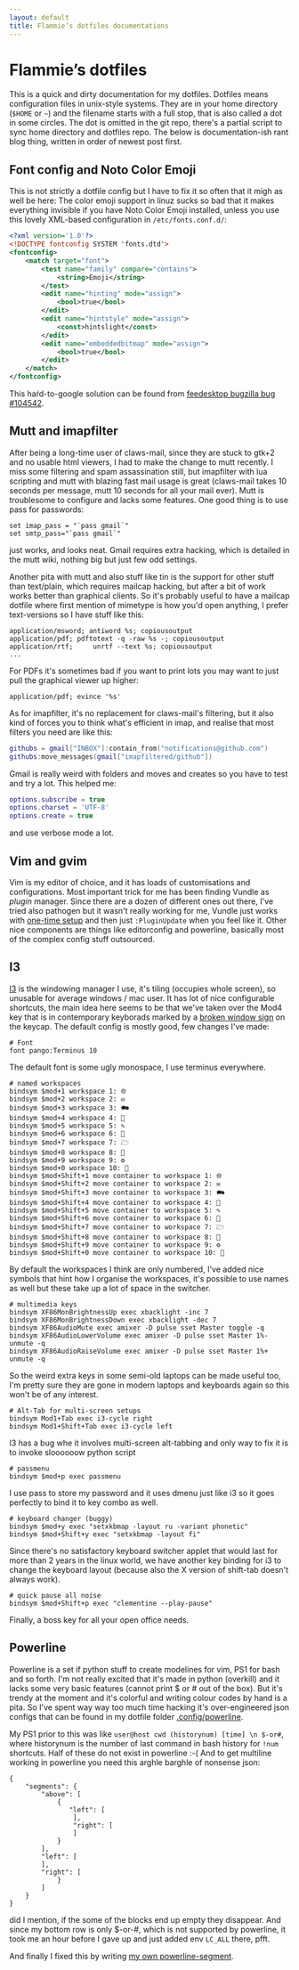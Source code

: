 ```yaml
---
layout: default
title: Flammie’s dotfiles documentations
---
```


# Flammie’s dotfiles

This is a quick and dirty documentation for my dotfiles. Dotfiles means
configuration files in unix-style systems. They are in your home directory
(`$HOME` or `~`) and the filename starts with a full stop, that is also called
a dot in some circles. The dot is omitted in the git repo, there's a partial
script to sync home directory and dotfiles repo. The below is documentation-ish
rant blog thing, written in order of newest post first.

## Font config and Noto Color Emoji

This is not strictly a dotfile config but I have to fix it so often that it migh
as well be here: The color emoji support in linuz sucks so bad that it makes
everything invisible if you have Noto Color Emoji installed, unless you use this
lovely XML-based configuration in `/etc/fonts.conf.d/`:

```xml
<?xml version='1.0'?>
<!DOCTYPE fontconfig SYSTEM 'fonts.dtd'>
<fontconfig>
	<match target="font">
		<test name="family" compare="contains">
			<string>Emoji</string>
		</test>
		<edit name="hinting" mode="assign">
			<bool>true</bool>
		</edit>
		<edit name="hintstyle" mode="assign">
			<const>hintslight</const>
		</edit>
		<edit name="embeddedbitmap" mode="assign">
			<bool>true</bool>
		</edit>
	</match>
</fontconfig>
```

This haŕd-to-google solution can be found from [feedesktop bugzilla
bug #104542](https://bugs.freedesktop.org/show_bug.cgi?id=104542).

## Mutt and imapfilter

After being a long-time user of claws-mail, since they are
stuck to gtk+2 and no usable html viewers, I had to make the
change to mutt recently. I miss some filtering and spam
assassination still, but imapfilter with lua scripting and
mutt with blazing fast mail usage is great (claws-mail takes
10 seconds per message, mutt 10 seconds for all your mail
ever). Mutt is troublesome to configure and lacks some
features. One good thing is to use pass for passwords:

```
set imap_pass = "`pass gmail`"
set smtp_pass="`pass gmail`"
```

just works, and looks neat. Gmail requires extra hacking,
which is detailed in the mutt wiki, nothing big but just few
odd settings.

Another pita with mutt and also stuff like tin is the support
for other stuff than text/plain, which requires mailcap hacking, but
after a bit of work works better than graphical clients.
So it's probably useful to have a mailcap dotfile where
first mention of mimetype is how you'd open anything, I
prefer text-versions so I have stuff like this:

```
application/msword; antiword %s; copiousoutput
application/pdf; pdftotext -q -raw %s -; copiousoutput
application/rtf;     unrtf --text %s; copiousoutput
...
```

For PDFs it's sometimes bad if you want to print lots you
may want to just pull the graphical viewer up higher:

```
application/pdf; evince '%s'
```

As for imapfilter, it's no replacement for claws-mail's
filtering, but it also kind of forces you to think what's efficient
in imap, and realise that most filters you need are like this:

```lua
githubs = gmail["INBOX"]:contain_from("notifications@github.com")
githubs:move_messages(gmail["imapfiltered/github"])
```

Gmail is really weird with folders and moves and creates so
you have to test and try a lot. This helped me:

```lua
options.subscribe = true
options.charset = 'UTF-8'
options.create = true
```

and use verbose mode a lot.

## Vim and gvim

Vim is my editor of choice, and it has loads of customisations
and configurations. Most important trick for me has been
finding Vundle as *plugin* manager. Since there are a dozen of
different ones out there, I've tried also pathogen but it wasn't really
working for me, Vundle just works with [one-time setup]()
and then just `:PluginUpdate` when you feel like it. Other
nice components are things like editorconfig and powerline, basically
most of the complex config stuff outsourced.

## I3

[I3]() is the windowing manager I use, it's tiling (occupies whole screen), so
unusable for average windows / mac user. It has lot of nice configurable
shortcuts, the main idea here seems to be that we've taken over the Mod4 key
that is in contemporary keyborads marked by a [broken window
sign](https://www.google.de/search?q=windows+logo) on the keycap. The default
config is mostly good, few changes I've made:

```
# Font
font pango:Terminus 10
```

The default font is some ugly monospace, I use terminus everywhere.

```
# named workspaces
bindsym $mod+1 workspace 1: 🌐
bindsym $mod+2 workspace 2: ✉
bindsym $mod+3 workspace 3: 🗪
bindsym $mod+4 workspace 4: 🖖
bindsym $mod+5 workspace 5: ✎
bindsym $mod+6 workspace 6: 🐀
bindsym $mod+7 workspace 7: 🗁
bindsym $mod+8 workspace 8: 🎵
bindsym $mod+9 workspace 9: ⚙
bindsym $mod+0 workspace 10: 📃
bindsym $mod+Shift+1 move container to workspace 1: 🌐
bindsym $mod+Shift+2 move container to workspace 2: ✉
bindsym $mod+Shift+3 move container to workspace 3: 🗪
bindsym $mod+Shift+4 move container to workspace 4: 🖖
bindsym $mod+Shift+5 move container to workspace 5: ✎
bindsym $mod+Shift+6 move container to workspace 6: 🐀
bindsym $mod+Shift+7 move container to workspace 7: 🗁
bindsym $mod+Shift+8 move container to workspace 8: 🎵
bindsym $mod+Shift+9 move container to workspace 9: ⚙
bindsym $mod+Shift+0 move container to workspace 10: 📃
```

By default the workspaces I think are only numbered, I've added nice symbols
that hint how I organise the workspaces, it's possible to use names as well but
these take up a lot of space in the switcher.

```
# multimedia keys
bindsym XF86MonBrightnessUp exec xbacklight -inc 7
bindsym XF86MonBrightnessDown exec xbacklight -dec 7
bindsym XF86AudioMute exec amixer -D pulse sset Master toggle -q
bindsym XF86AudioLowerVolume exec amixer -D pulse sset Master 1%- unmute -q
bindsym XF86AudioRaiseVolume exec amixer -D pulse sset Master 1%+ unmute -q
```

So the weird extra keys in some semi-old laptops can be made useful too, I'm
pretty sure they are gone in modern laptops and keyboards again so this won't be
of any interest.

```
# Alt-Tab for multi-screen setups
bindsym Mod1+Tab exec i3-cycle right
bindsym Mod1+Shift+Tab exec i3-cycle left
```

I3 has a bug whe it involves multi-screen alt-tabbing and only way to fix it is
to invoke sloooooow python script

```
# passmenu
bindsym $mod+p exec passmenu
```

I use pass to store my password and it uses dmenu just like i3 so it goes
perfectly to bind it to key combo as well.

```
# keyboard changer (buggy)
bindsym $mod+y exec "setxkbmap -layout ru -variant phonetic"
bindsym $mod+Shift+y exec "setxkbmap -layout fi"
```

Since there's no satisfactory keyboard switcher applet that would last for more
than 2 years in the linux world, we have another key binding for i3 to change
the keyboard layout (because also the X version of shift-tab doesn't always
work).

```
# quick pause all noise
bindsym $mod+Shift+p exec "clementine --play-pause"
```

Finally, a boss key for all your open office needs.

## Powerline

Powerline is a set if python stuff to create modelines for vim, PS1 for bash and
so forth. I'm not really excited that it's made in python (overkill) and it
lacks some very basic features (cannot print $ or # out of the box). But it's
trendy at the moment and it's colorful and writing colour codes by hand is a
pita. So I've spent way way too much time hacking it's over-engineered json
configs that can be found in my dotfile folder
[.config/powerline](https://github.com/flammie/dotfiles/tree/master/config/powerline).

My PS1 prior to this was like `user@host cwd (historynum) [time] \n $-or#`,
where historynum is the number of last command in bash history for `!num`
shortcuts. Half of these do not exist in powerline :-(
And to get multiline working in powerline you need this arghle barghle of
nonsense json:

```
{
	"segments": {
        "above": [
            {
               "left": [
                ],
                "right": [
                ]
            }
        ],
        "left": [
        ],
        "right": [
            }
        ]
	}
}
```

did I mention, if the some of the blocks end up empty they disappear. And since
my bottom row is only $-or-#, which is not supported by powerline, it took me an
hour before I gave up and just added env `LC_ALL` there, pfft.

And finally I fixed this by writing [my own
powerline-segment](//github.com/flammie/powerline-flammie/).
